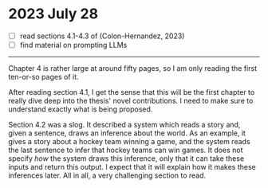 # 2023 July 28

- [ ] read sections 4.1-4.3 of (Colon-Hernandez, 2023)
- [ ] find material on prompting LLMs

---

Chapter 4 is rather large at around fifty pages, so I am only reading the first ten-or-so pages of it.

After reading section 4.1, I get the sense that this will be the first chapter to really dive deep into the thesis' novel contributions.
I need to make sure to understand exactly what is being proposed.

Section 4.2 was a slog.
It described a system which reads a story and, given a sentence, draws an inference about the world.
As an example, it gives a story about a hockey team winning a game, and the system reads the last sentence to infer that hockey teams can win games.
It does not specify _how_ the system draws this inference, only that it can take these inputs and return this output.
I expect that it will explain how it makes these inferences later.
All in all, a very challenging section to read.
